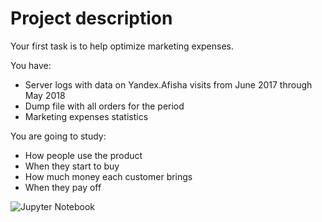 # Project description
 Your first task is to help optimize marketing expenses.<br>

You have:<br>
 - Server logs with data on Yandex.Afisha visits from June 2017 through May 2018<br>
 - Dump file with all orders for the period<br>
 - Marketing expenses statistics<br>
 
You are going to study:<br>
 - How people use the product<br>
 - When they start to buy<br>
 - How much money each customer brings<br>
 - When they pay off<br>
 
 ![Jupyter Notebook](./marketing_expenses_optimization.ipynb)
